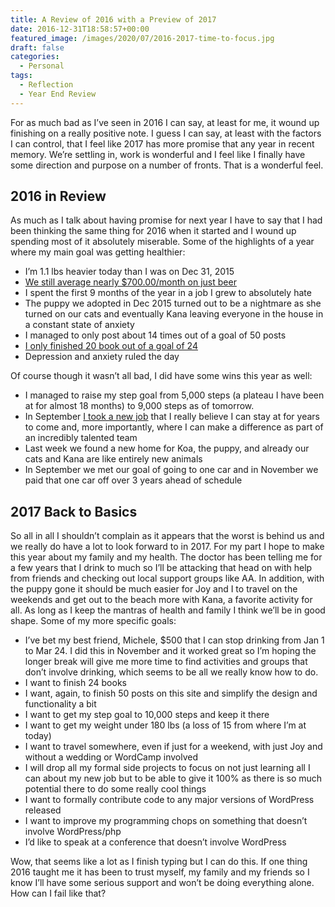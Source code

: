 ```yaml
---
title: A Review of 2016 with a Preview of 2017
date: 2016-12-31T18:58:57+00:00
featured_image: /images/2020/07/2016-2017-time-to-focus.jpg
draft: false
categories:
  - Personal
tags:
  - Reflection
  - Year End Review
---
```


For as much bad as I’ve seen in 2016 I can say, at least for me, it wound up finishing on a really positive note. I guess I can say, at least with the factors I can control, that I feel like 2017 has more promise that any year in recent memory. We’re settling in, work is wonderful and I feel like I finally have some direction and purpose on a number of fronts. That is a wonderful feel.

## 2016 in Review

As much as I talk about having promise for next year I have to say that I had been thinking the same thing for 2016 when it started and I wound up spending most of it absolutely miserable. Some of the highlights of a year where my main goal was getting healthier:

* I’m 1.1 lbs heavier today than I was on Dec 31, 2015
* [We still average nearly $700.00/month on just beer](/2016/06/the-year-without-beer-my-progress-so-far/)
* I spent the first 9 months of the year in a job I grew to absolutely hate
* The puppy we adopted in Dec 2015 turned out to be a nightmare as she turned on our cats and eventually Kana leaving everyone in the house in a constant state of anxiety
* I managed to only post about 14 times out of a goal of 50 posts
* [I only finished 20 book out of a goal of 24](https://www.goodreads.com/user/show/4157863-chris-wiegman)
* Depression and anxiety ruled the day

Of course though it wasn’t all bad, I did have some wins this year as well:

* I managed to raise my step goal from 5,000 steps (a plateau I have been at for almost 18 months) to 9,000 steps as of tomorrow.
* In September [I took a new job](/2016/10/onward-and-upward/) that I really believe I can stay at for years to come and, more importantly, where I can make a difference as part of an incredibly talented team
* Last week we found a new home for Koa, the puppy, and already our cats and Kana are like entirely new animals
* In September we met our goal of going to one car and in November we paid that one car off over 3 years ahead of schedule

## 2017 Back to Basics

So all in all I shouldn’t complain as it appears that the worst is behind us and we really do have a lot to look forward to in 2017. For my part I hope to make this year about my family and my health. The doctor has been telling me for a few years that I drink to much so I’ll be attacking that head on with help from friends and checking out local support groups like AA. In addition, with the puppy gone it should be much easier for Joy and I to travel on the weekends and get out to the beach more with Kana, a favorite activity for all. As long as I keep the mantras of health and family I think we’ll be in good shape. Some of my more specific goals:

* I’ve bet my best friend, Michele, $500 that I can stop drinking from Jan 1 to Mar 24. I did this in November and it worked great so I’m hoping the longer break will give me more time to find activities and groups that don’t involve drinking, which seems to be all we really know how to do.
* I want to finish 24 books
* I want, again, to finish 50 posts on this site and simplify the design and functionality a bit
* I want to get my step goal to 10,000 steps and keep it there
* I want to get my weight under 180 lbs (a loss of 15 from where I’m at today)
* I want to travel somewhere, even if just for a weekend, with just Joy and without a wedding or WordCamp involved
* I will drop all my formal side projects to focus on not just learning all I can about my new job but to be able to give it 100% as there is so much potential there to do some really cool things
* I want to formally contribute code to any major versions of WordPress released
* I want to improve my programming chops on something that doesn’t involve WordPress/php
* I’d like to speak at a conference that doesn’t involve WordPress

Wow, that seems like a lot as I finish typing but I can do this. If one thing 2016 taught me it has been to trust myself, my family and my friends so I know I’ll have some serious support and won’t be doing everything alone. How can I fail like that?